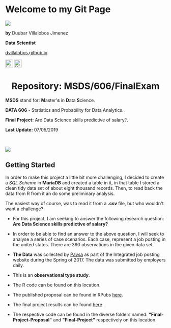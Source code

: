 <h1>Welcome to my Git Page</h1>

![](https://github.com/dvillalobos/MSDS/blob/master/images/devj-144x144.png)

**by** Duubar Villalobos Jimenez

**Data Scientist**

[dvillalobos.github.io](https://dvillalobos.github.io)

<a href="https://www.linkedin.com/in/duubar/"><img src="https://github.com/dvillalobos/MSDS/blob/master/images/linkedin.png" width="24" height="24" title="Linkedin" alt="Linkedin"></a>
<a href="https://www.youtube.com/mydvtech"><img src="https://github.com/dvillalobos/MSDS/blob/master/images/youtube.png" width="24" height="24" title="Youtube" alt="Youtube"></a>



<center><h1>Repository: MSDS/606/FinalExam</center>

**MSDS** stand for: **M**aster'**s** in **D**ata **S**cience.

**DATA 606** - Statistics and Probability for Data Analytics.

**Final Project:** Are Data Science skills predictive of salary?.

**Last Update:**  07/05/2019

<br />


![](https://github.com/dvillalobos/MSDS/blob/master/images/computer.png)


## Getting Started

In order to make this project a little bit more challenging, I decided to create a *SQL Scheme* in **MariaDB** and created a table in it, in that table I stored a clean tidy data set of about eight thousand records. Then, to read back the data from R from it an do some preliminary analysis.

The easiest way of course, was to read it from a **.csv** file, but who wouldn't want a challenge?


- For this project, I am seeking to answer the following research question: **Are Data Science skills predictive of salary?**

- In order to be able to find an answer to the above question, I will seek to analyse a series of case scenarios. Each case, represent a job posting in the united states. There are 390 observations in the given data set.

- **The Data** was collected by [Paysa](https://www.paysa.com/) as part of the Integrated job posting website during the Spring of 2017. The data was submitted by employers daily.

- This is an **observational type study**.

- The R code can be found on this location.

- The published proposal can be found in RPubs [here](http://rpubs.com/dvillalobos/data606-project-proposal).

- The final project results can be found [here](http://rpubs.com/dvillalobos/DATA606-FinalProject)

- The respective code can be found in the diverse folders named: **"Final-Project-Proposal"** and **"Final-Project"** respectively on this location.
